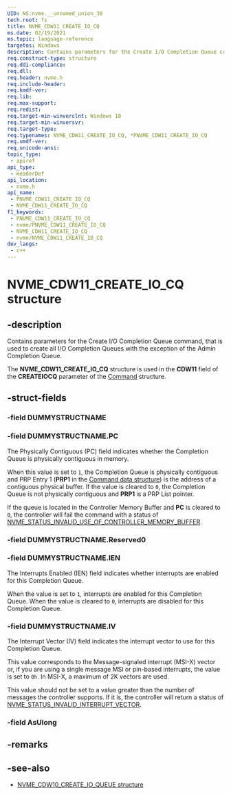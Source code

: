 ```yaml
---
UID: NS:nvme.__unnamed_union_36
tech.root: fs 
title: NVME_CDW11_CREATE_IO_CQ
ms.date: 02/19/2021 
ms.topic: language-reference
targetos: Windows
description: Contains parameters for the Create I/O Completion Queue command, that is used to create all I/O Completion Queues with the exception of the Admin Completion Queue.
req.construct-type: structure
req.ddi-compliance: 
req.dll: 
req.header: nvme.h
req.include-header: 
req.kmdf-ver: 
req.lib: 
req.max-support: 
req.redist: 
req.target-min-winverclnt: Windows 10 
req.target-min-winversvr: 
req.target-type: 
req.typenames: NVME_CDW11_CREATE_IO_CQ, *PNVME_CDW11_CREATE_IO_CQ
req.umdf-ver: 
req.unicode-ansi: 
topic_type:
 - apiref
api_type:
 - HeaderDef
api_location:
 - nvme.h
api_name:
 - PNVME_CDW11_CREATE_IO_CQ
 - NVME_CDW11_CREATE_IO_CQ
f1_keywords:
 - PNVME_CDW11_CREATE_IO_CQ
 - nvme/PNVME_CDW11_CREATE_IO_CQ
 - NVME_CDW11_CREATE_IO_CQ
 - nvme/NVME_CDW11_CREATE_IO_CQ
dev_langs:
 - c++
---
```


# NVME_CDW11_CREATE_IO_CQ structure

## -description

Contains parameters for the Create I/O Completion Queue command, that is used to create all I/O Completion Queues with the exception of the Admin Completion Queue.

The **NVME_CDW11_CREATE_IO_CQ** structure is used in the **CDW11** field of the **CREATEIOCQ** parameter of the [Command](ns-nvme-nvme_command.md) structure.

## -struct-fields

### -field DUMMYSTRUCTNAME

### -field DUMMYSTRUCTNAME.PC

The Physically Contiguous (PC) field indicates whether the Completion Queue is physically contiguous in memory.  

When this value is set to `1`, the Completion Queue is physically contiguous and PRP Entry 1 (**PRP1** in the [Command data structure](ns-nvme-nvme_command.md)) is the address of a contiguous physical buffer. If the value is cleared to `0`, the Completion Queue is not physically contiguous and **PRP1** is a PRP List pointer.

If the queue is located in the Controller Memory Buffer and **PC** is cleared to `0`, the controller will fail the command with a status of [NVME_STATUS_INVALID_USE_OF_CONTROLLER_MEMORY_BUFFER](ne-nvme-nvme_status_generic_command_codes.md).

### -field DUMMYSTRUCTNAME.Reserved0

### -field DUMMYSTRUCTNAME.IEN

The Interrupts Enabled (IEN) field indicates whether interrupts are enabled for this Completion Queue.

When the value is set to `1`, interrupts are enabled for this Completion Queue. When the value is cleared to `0`, interrupts are disabled for this Completion Queue.

### -field DUMMYSTRUCTNAME.IV

The Interrupt Vector (IV) field indicates the interrupt vector to use for this Completion Queue.

This value corresponds to the Message-signaled interrupt (MSI-X) vector or, if you are using a single message MSI or pin-based interrupts, the value is set to `0h`. In MSI-X, a maximum of 2K vectors are used.

This value should not be set to a value greater than the number of messages the controller supports. If it is, the controller will return a status of [NVME_STATUS_INVALID_INTERRUPT_VECTOR](ne-nvme-nvme_status_command_specific_codes.md).

### -field AsUlong

## -remarks

## -see-also

- [NVME_CDW10_CREATE_IO_QUEUE structure](ns-nvme-nvme_cdw10_create_io_queue.md)